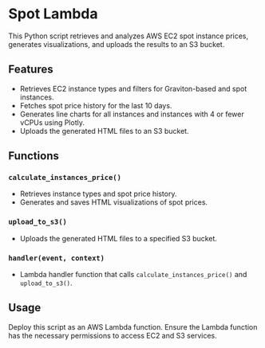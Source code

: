 # Spot Lambda

This Python script retrieves and analyzes AWS EC2 spot instance prices, generates visualizations, and uploads the results to an S3 bucket.

## Features

- Retrieves EC2 instance types and filters for Graviton-based and spot instances.
- Fetches spot price history for the last 10 days.
- Generates line charts for all instances and instances with 4 or fewer vCPUs using Plotly.
- Uploads the generated HTML files to an S3 bucket.

## Functions

### `calculate_instances_price()`
- Retrieves instance types and spot price history.
- Generates and saves HTML visualizations of spot prices.

### `upload_to_s3()`
- Uploads the generated HTML files to a specified S3 bucket.

### `handler(event, context)`
- Lambda handler function that calls `calculate_instances_price()` and `upload_to_s3()`.

## Usage

Deploy this script as an AWS Lambda function. Ensure the Lambda function has the necessary permissions to access EC2 and S3 services.
